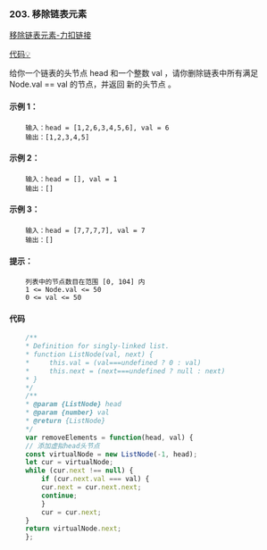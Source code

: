 ### 203. 移除链表元素

[移除链表元素-力扣链接](https://leetcode.cn/problems/remove-linked-list-elements/)

[代码&#x1F4A1;](./01.移除链表元素.js)

给你一个链表的头节点 head 和一个整数 val ，请你删除链表中所有满足 Node.val == val 的节点，并返回 新的头节点 。
 
#### 示例 1：

```shell
    输入：head = [1,2,6,3,4,5,6], val = 6
    输出：[1,2,3,4,5]
```

#### 示例 2：
```shell
    输入：head = [], val = 1
    输出：[]
```

#### 示例 3：
```shell
    输入：head = [7,7,7,7], val = 7
    输出：[]
 ```

#### 提示：
```shell
    列表中的节点数目在范围 [0, 104] 内
    1 <= Node.val <= 50
    0 <= val <= 50
```

#### 代码
```javascript
    /**
    * Definition for singly-linked list.
    * function ListNode(val, next) {
    *     this.val = (val===undefined ? 0 : val)
    *     this.next = (next===undefined ? null : next)
    * }
    */
    /**
    * @param {ListNode} head
    * @param {number} val
    * @return {ListNode}
    */
    var removeElements = function(head, val) {
    // 添加虚拟head头节点
    const virtualNode = new ListNode(-1, head);
    let cur = virtualNode;
    while (cur.next !== null) {
        if (cur.next.val === val) {
        cur.next = cur.next.next;
        continue;
        }
        cur = cur.next;
    }
    return virtualNode.next;
    };

```